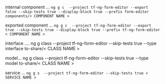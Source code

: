 
internal component ...
`ng g c  --project tf-ng-form-editor --export false --skip-tests true --display-block true --prefix form-editor components/< COMPONENT NAME >`

exported component ...
`ng g c  --project tf-ng-form-editor --export true --skip-tests true --display-block true --prefix tf-ng-form-editor < COMPONENT NAME >`



interface ....
ng g class  --project tf-ng-form-editor --skip-tests true --type interface to-share/< CLASS NAME >

model...
ng g class  --project tf-ng-form-editor --skip-tests true --type model to-share/< CLASS NAME >


service ...
`ng g s  --project tf-ng-form-editor --skip-tests true < SERVICE NAME >`
